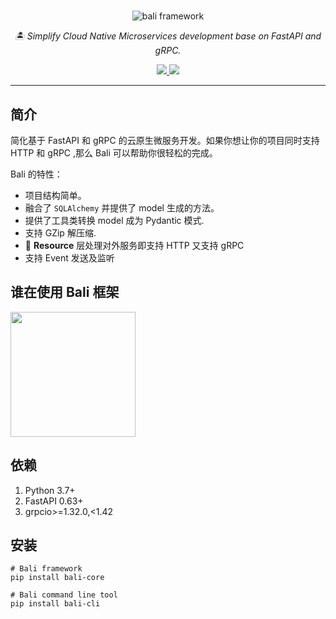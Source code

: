 # 


<p align="center">
  <img src="https://raw.githubusercontent.com/bali-framework/bali/master/docs/img/bali.png" alt='bali framework' />
</p>
<p align="center">
    <em>🏝 Simplify Cloud Native Microservices development base on FastAPI and gRPC.</em>
</p>

<p align="center">
    <a href="https://pepy.tech/project/bali-core">
        <img src="https://pepy.tech/badge/bali-core" />
    </a>
    <a href="https://pypi.org/project/bali-core/">
        <img src="https://img.shields.io/pypi/v/bali-core" />
    </a>
</p>

---

## 简介

简化基于 FastAPI 和 gRPC 的云原生微服务开发。如果你想让你的项目同时支持 HTTP 和 gRPC ,那么 Bali 可以帮助你很轻松的完成。 

Bali 的特性：

* 项目结构简单。
* 融合了 `SQLAlchemy` 并提供了 model 生成的方法。
* 提供了工具类转换 model 成为 Pydantic 模式.
* 支持 GZip 解压缩.
* 🍻 **Resource** 层处理对外服务即支持 HTTP 又支持 gRPC
* 支持 Event 发送及监听


## 谁在使用 Bali 框架

<a href="https://www.360shuke.com/">
    <img width="200" src="https://raw.githubusercontent.com/bali-framework/bali/master/docs/img/cases/qfin.png" />
</a>

## 依赖

1. Python 3.7+
2. FastAPI 0.63+
3. grpcio>=1.32.0,<1.42

## 安装

```shell
# Bali framework
pip install bali-core 

# Bali command line tool 
pip install bali-cli  
```
